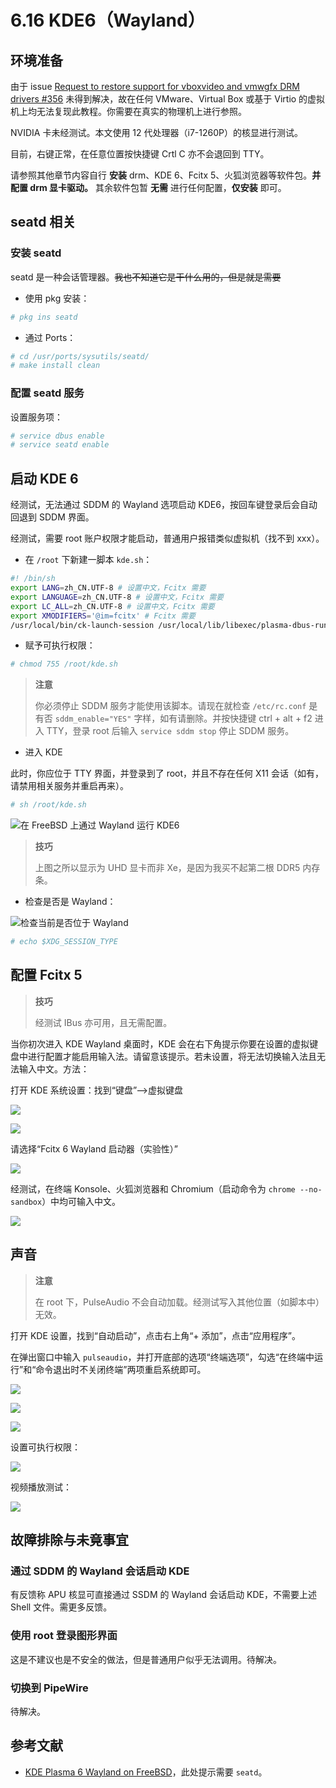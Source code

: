 # 6.16 KDE6（Wayland）

## 环境准备

由于 issue [Request to restore support for vboxvideo and vmwgfx DRM drivers #356](https://github.com/freebsd/drm-kmod/issues/356) 未得到解决，故在任何 VMware、Virtual Box 或基于 Virtio 的虚拟机上均无法复现此教程。你需要在真实的物理机上进行参照。

NVIDIA 卡未经测试。本文使用 12 代处理器（i7-1260P）的核显进行测试。

目前，右键正常，在任意位置按快捷键 Crtl C 亦不会退回到 TTY。

请参照其他章节内容自行 **安装** drm、KDE 6、Fcitx 5、火狐浏览器等软件包。**并配置 drm 显卡驱动。** 其余软件包暂 **无需** 进行任何配置，**仅安装** 即可。

## seatd 相关

### 安装 seatd

seatd 是一种会话管理器。~~我也不知道它是干什么用的，但是就是需要~~

- 使用 pkg 安装：
  
```sh
# pkg ins seatd
```

- 通过 Ports：

```sh
# cd /usr/ports/sysutils/seatd/ 
# make install clean
```

### 配置 seatd 服务

设置服务项：

```sh
# service dbus enable
# service seatd enable
```

## 启动 KDE 6

经测试，无法通过 SDDM 的 Wayland 选项启动 KDE6，按回车键登录后会自动回退到 SDDM 界面。

经测试，需要 root 账户权限才能启动，普通用户报错类似虚拟机（找不到 xxx）。

- 在 `/root` 下新建一脚本 `kde.sh`：

```sh
#! /bin/sh
export LANG=zh_CN.UTF-8 # 设置中文，Fcitx 需要
export LANGUAGE=zh_CN.UTF-8 # 设置中文，Fcitx 需要
export LC_ALL=zh_CN.UTF-8 # 设置中文，Fcitx 需要
export XMODIFIERS='@im=fcitx' # Fcitx 需要
/usr/local/bin/ck-launch-session /usr/local/lib/libexec/plasma-dbus-run-session-if-needed /usr/local/bin/startplasma-wayland # 启动桌面的命令
```

- 赋予可执行权限：

```sh
# chmod 755 /root/kde.sh
```

>**注意**
>
>你必须停止 SDDM 服务才能使用该脚本。请现在就检查 `/etc/rc.conf` 是有否 `sddm_enable="YES"` 字样，如有请删除。并按快捷键 ctrl + alt + f2 进入 TTY，登录 root 后输入 `service sddm stop` 停止 SDDM 服务。

- 进入 KDE

此时，你应位于 TTY 界面，并登录到了 root，并且不存在任何 X11 会话（如有，请禁用相关服务并重启再来）。

```sh
# sh /root/kde.sh
```

![在 FreeBSD 上通过 Wayland 运行 KDE6](../.gitbook/assets/kde-Wayland1.png)

>**技巧**
>
>上图之所以显示为 UHD 显卡而非 Xe，是因为我买不起第二根 DDR5 内存条。

- 检查是否是 Wayland：

![检查当前是否位于 Wayland](../.gitbook/assets/kde-Wayland2.png)

```sh
# echo $XDG_SESSION_TYPE
```

## 配置 Fcitx 5

>**技巧**
>
>经测试 IBus 亦可用，且无需配置。

当你初次进入 KDE Wayland 桌面时，KDE 会在右下角提示你要在设置的虚拟键盘中进行配置才能启用输入法。请留意该提示。若未设置，将无法切换输入法且无法输入中文。方法：

打开 KDE 系统设置：找到“键盘”——>虚拟键盘

![](../.gitbook/assets/kde-Wayland3-1.png)

![](../.gitbook/assets/kde-Wayland3.png)

请选择“Fcitx 6 Wayland 启动器（实验性）”

![](../.gitbook/assets/kde-Wayland5.png)

经测试，在终端 Konsole、火狐浏览器和 Chromium（启动命令为 `chrome --no-sandbox`）中均可输入中文。

![](../.gitbook/assets/kde-Wayland4.png)

## 声音

>**注意**
>
>在 root 下，PulseAudio 不会自动加载。经测试写入其他位置（如脚本中）无效。

打开 KDE 设置，找到“自动启动”，点击右上角“+ 添加”，点击“应用程序”。

在弹出窗口中输入 `pulseaudio`，并打开底部的选项“终端选项”，勾选“在终端中运行”和“命令退出时不关闭终端”两项重启系统即可。

![](../.gitbook/assets/kde-Wayland7.png)

![](../.gitbook/assets/kde-Wayland8.png)

![](../.gitbook/assets/kde-Wayland6.png)

设置可执行权限：

![](../.gitbook/assets/kde-Wayland7-1.png)

视频播放测试：

![](../.gitbook/assets/kde-Wayland9.png)

## 故障排除与未竟事宜

### 通过 SDDM 的 Wayland 会话启动 KDE

有反馈称 APU 核显可直接通过 SSDM 的 Wayland 会话启动 KDE，不需要上述 Shell 文件。需更多反馈。

### 使用 root 登录图形界面

这是不建议也是不安全的做法，但是普通用户似乎无法调用。待解决。

### 切换到 PipeWire

待解决。

## 参考文献

- [KDE Plasma 6 Wayland on FreeBSD](https://euroquis.nl/kde/2025/09/07/wayland.html)，此处提示需要 `seatd`。

